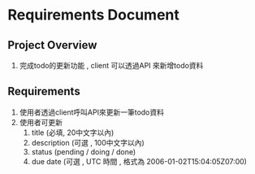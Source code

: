 # Requirements Document

## Project Overview
1. 完成todo的更新功能 , client 可以透過API 來新增todo資料

## Requirements
1. 使用者透過client呼叫API來更新一筆todo資料
2. 使用者可更新
   1. title (必填, 20中文字以內)
   2. description (可選 , 100中文字以內)
   3. status (pending / doing / done)
   4. due date (可選 , UTC 時間 , 格式為 2006-01-02T15:04:05Z07:00)